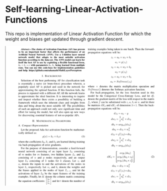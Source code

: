 # Self-learning-Linear-Activation-Functions
This repo is implementation of Linear Activation Function for which the weight and biases get updated through gradient descent.

![Image1](1.png)
